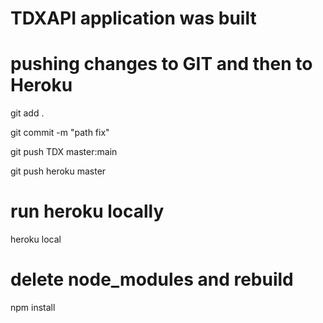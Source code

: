 # TDXAPI application was built 


# pushing changes to GIT and then to Heroku

git add .

git commit -m "path fix"

git push TDX master:main 

git push heroku master

# run heroku locally
heroku local

# delete node_modules and rebuild
npm install